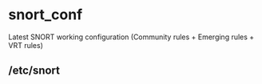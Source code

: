 # snort_conf
Latest SNORT working configuration (Community rules + Emerging rules + VRT rules)
## /etc/snort
